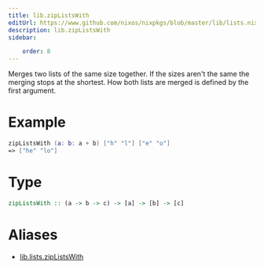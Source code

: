 ```yaml
---
title: lib.zipListsWith
editUrl: https://www.github.com/nixos/nixpkgs/blob/master/lib/lists.nix#L613C5
description: lib.zipListsWith
sidebar:

    order: 8
---
```


Merges two lists of the same size together. If the sizes aren't the same
the merging stops at the shortest. How both lists are merged is defined
by the first argument.

# Example

```nix
zipListsWith (a: b: a + b) ["h" "l"] ["e" "o"]
=> ["he" "lo"]
```

# Type

```haskell
zipListsWith :: (a -> b -> c) -> [a] -> [b] -> [c]
```


# Aliases

- [lib.lists.zipListsWith](/nix-doc-comments/reference/lib/lists/lib-lists-zipListsWith)


